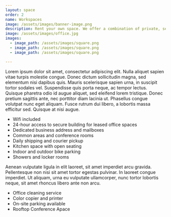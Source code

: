 ```yaml
---
layout: space
order: 2
name: Workspaces
image: /assets/images/banner-image.png
description: Rent your own space. We offer a combination of private, semi private and open air workspace monthly memberships. We currently have X spaces available.
image: /assets/images/office.jpg
images:
  - image_path: /assets/images/square.png
  - image_path: /assets/images/square.png
  - image_path: /assets/images/square.png  

---
```


Lorem ipsum dolor sit amet, consectetur adipiscing elit. Nulla aliquet sapien vitae turpis molestie congue. Donec dictum sollicitudin magna, sed elementum nisi dapibus quis. Mauris scelerisque sapien urna, in suscipit tortor sodales vel. Suspendisse quis porta neque, ac tempor lectus. Quisque pharetra odio id augue aliquet, sed eleifend lorem tristique. Donec pretium sagittis ante, nec porttitor diam lacinia ut. Phasellus congue volutpat nunc eget aliquam. Fusce rutrum dui libero, a lobortis massa efficitur sed. Quisque at nisi augue.

- Wifi included
- 24-hour access to secure building for leased office spaces
- Dedicated business address and mailboxes
- Common areas and conference rooms
- Daily shipping and courier pickup
- Kitchen space with open seating
- Indoor and outdoor bike parking
- Showers and locker rooms

Aenean vulputate ligula in elit laoreet, sit amet imperdiet arcu gravida. Pellentesque non nisi sit amet tortor egestas pulvinar. In laoreet congue imperdiet. Ut aliquam, urna eu vulputate ullamcorper, nunc tortor lobortis neque, sit amet rhoncus libero ante non arcu.

- Office cleaning service
-  Color copier and printer
- On-site parking available
- Rooftop Conference Apace
